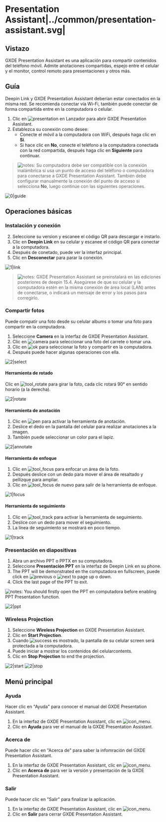 # Presentation Assistant|../common/presentation-assistant.svg|

## Vistazo

GXDE Presentation Assistant es una aplicación para compartir contenidos del teléfono móvil. Admite anotaciones compartidas, espejo entre el celular y el monitor, control remoto para presentaciones y otros más.

## Guía

Deepin Link y GXDE Presentation Assistant deberían estar conectados en la misma red. Se recomienda conectar vía Wi-Fi, también puede conectar de forma compartida entre en la computadora o celular.

1. Clic en ![presentation](icon/presentation.svg) en Lanzador para abrir GXDE Presentation Assistant.
2. Establezca su conexión como desee:
   - Conecte el móvil a la computadora con WiFi, después haga clic en **Sí**.
   - Si hace clic en **No**, conecte el teléfono a la computadora conectada con la red compartida, después haga clic en **Siguiente** para continuar.

> ![notes](icon/notes.svg): Su computadora debe ser compatible con la conexión inalámbrica si usa un punto de acceso del teléfono o computadora para conectarse a GXDE Presentation Assistant. También debe configurar manualmente la conexión del punto de acceso si selecciona **No**, luego continúe con las siguientes operaciones.

![0|guide](jpg/guide.jpg)

## Operaciones básicas

### Instalación y conexión


2. Seleccione su version y escanee el código QR para descargar e instarlo.
3. Clic en **Deepin Link** en su celular y escanee el código QR para conectar a la computadora.
4. Después de conetado, puede ver la interfaz principal.
5. Clic en **Desconectar** para parar la conexión.

![1|link](jpg/link.jpg)

> ![notes](icon/notes.svg): GXDE Presentation Assistant se preinstalará en las ediciones posteriores de deepin 15.4. Asegúrese de que su celular y la computadora estén en la misma conexión de área local (LAN) antes de conectarse, o indicará un mensaje de error y los pasos para corregirlo.


### Compartir fotos

Puede compatir una foto desde su celular albums o tomar una foto para compartir en la computadora.

1. Seleccione **Camera** en la interfaz de GXDE Presentation Assistant.
2. Clic en ![camera](icon/camera.svg) para seleccionar una foto del carrete o tomar una.
3. Clic en ![ok](icon/ok.svg) para seleccionar la foto y compartir en la computadora.
4. Después puede hacer algunas operaciones con ella.

![2|select](jpg/select.jpg)

#### Herramienta de rotado

Clic en ![tool_rotate](icon/tool_rotate.svg) para girar la foto, cada clic rotará 90° en sentido horario (a la derecha).

![2|rotate](jpg/rotate.jpg)


#### Herramienta de anotación

1. Clic en ![pen](icon/pen.svg) para activar la herramienta de anotación.
2. Deslice el dedo en la pantalla del celular para realizar anotaciones a la imagen.
3. También puede seleccionar un color para el lapiz.

![2|annotate](jpg/annotate.jpg)


#### Herramienta de enfoque

1. Clic en ![tool_focus](icon/tool_focus.svg) para enfocar un área de la foto.
2. Después deslice con un dedo para mover el área de resaltado y pellizque para ampliar.
3. Clic en ![tool_focus](icon/tool_focus.svg) de nuevo para salir de la herramienta de enfoque.

![1|focus](jpg/focus.jpg)


#### Herramienta de seguimiento

1. Clic en ![tool_track](icon/tool_track.svg) para activar la herramienta de seguimiento.
2. Deslice con un dedo para mover el seguimiento.
3. La línea de seguimiento se mostrará en poco tiempo.

![1|track](jpg/track.jpg)


### Presentación en diapositivas
1. Abra un archivo PPT o PPTX en su computadora.
2. Seleccione **Presentación PPT** en la interfaz de Deepin Link en su phone.
3. The PPT will be demonstrated en the computadora en fullscreen, puede click en ![previous](icon/previous.svg) o ![next](icon/next.svg) to page up o down.
4. Click the last page of the PPT to exit.

![notes](icon/notes.svg): You should firstly open the PPT en computadora before enabling PPT Presentation function.

![2|ppt](jpg/ppt.jpg)


### Wireless Projection

1. Seleccione **Wireless Projection** en GXDE Presentation Assistant.
2. Clic en **Start Projection**.
3. Cuando ![success](icon/success.png) es mostrado, la pantalla de su celular screen será protectada a la computadora.
4. Puede iniciar a mostrar los contenidos del celularcontents.
5. Clic en **Stop Projection** to end the projection.

![2|start](jpg/start.jpg)
![2|stop](jpg/stop.jpg)


## Menú principal

### Ayuda
Hacer clic en "Ayuda" para conocer el manual del GXDE Presentation Assistant.

1. En la interfaz de GXDE Presentation Assistant, clic en ![icon_menu](icon/icon_menu.svg).
2. Clic en **Ayuda** para ver el manual de la GXDE Presentation Assistant.

### Acerca de
Puede hacer clic en "Acerca de" para saber la infomración del GXDE Presentation Assistant.

1. En la interfaz de GXDE Presentation Assistant, clic en ![icon_menu](icon/icon_menu.svg).
2. Clic en **Acerca de** para ver la versión y presentación de la GXDE Presentation Assistant.

### Salir
Puede hacer clic en "Salir" para finalizar la aplicación.

1. En la interfaz de GXDE Presentation Assistant, clic en ![icon_menu](icon/icon_menu.svg).
2. Clic en **Salir** para cerrar GXDE Presentation Assistant.
